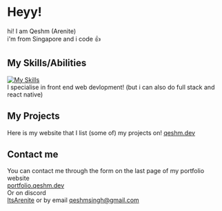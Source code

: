 # Heyy! 
hi! I am Qeshm (Arenite)  
i'm from Singapore and i code 👍
## My Skills/Abilities
[![My Skills](https://skillicons.dev/icons?i=js,html,css,react,raspberrypi,netlify,github,discord)](https://skillicons.dev)  
I specialise in front end web devlopment!
(but i can also do full stack and react native)
## My Projects
Here is my website that I list (some of) my projects on!
[qeshm.dev](https://qeshm.dev)
## Contact me
You can contact me through the form on the last page of my portfolio website  
[portfolio.qeshm.dev](https://portfolio.qeshm.dev)  
Or on discord   
[ItsArenite](https://discordapp.com/users/753180530509479969)
or by email
qeshmsingh@gmail.com
